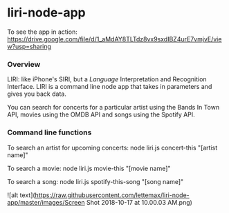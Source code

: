 # liri-node-app

To see the app in action: https://drive.google.com/file/d/1_aMdAY8TLTdz8vx9sxdIBZ4urE7vmjvE/view?usp=sharing

### Overview

LIRI: like iPhone's SIRI, but a _Language_ Interpretation and Recognition Interface. LIRI is a command line node app that takes in parameters and gives you back data.

You can search for concerts for a particular artist using the Bands In Town API, movies using the OMDB API and songs using the Spotify API.

### Command line functions

To search an artist for upcoming concerts: node liri.js concert-this "[artist name]"

To search a movie: node liri.js movie-this "[movie name]"
 
To search a song: node liri.js spotify-this-song "[song name]"

![alt text](https://raw.githubusercontent.com/lettemax/liri-node-app/master/images/Screen Shot 2018-10-17 at 10.00.03 AM.png)

